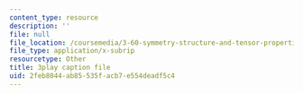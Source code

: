 ```yaml
---
content_type: resource
description: ''
file: null
file_location: /coursemedia/3-60-symmetry-structure-and-tensor-properties-of-materials-fall-2005/2feb8044ab85535facb7e554deadf5c4_RoxLGn5VN4g.vtt
file_type: application/x-subrip
resourcetype: Other
title: 3play caption file
uid: 2feb8044-ab85-535f-acb7-e554deadf5c4
---
```

